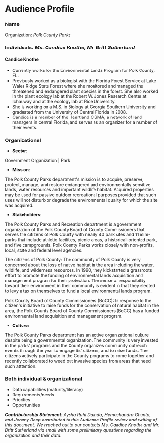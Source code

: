 # Audience Profile

### Name
Organization: _Polk County Parks_

### Individuals: _Ms. Candice Knothe, Mr. Britt Sutherland_

#### Candice Knothe

* Currently works for the Environmental Lands Program for Polk County, FL.
* Previously worked as a biologist with the Florida Forest Service at Lake Wales Ridge State Forest where she monitored and managed the threatened and endangered plant species in the forest. She also worked in the plant ecology lab at the Robert W. Jones Research Center at Ichauway and at the ecology lab at Rice University.
* She is working on a M.S. in Biology at Georgia Southern University and graduated from the University of Central Florida in 2008.
* Candice is a member of the Heartland CISMA, a network of land managers in central Florida, and serves as an organizer for a number of their events.

### Organizational
* **Sector**:

Government Organization | Park
  
* **Mission**: 

The Polk County Parks department's mission is to acquire, preserve, protect, manage, and restore endangered and environmentally sensitive lands, water resources and important wildlife habitat. Acquired properties may be used for passive outdoor recreational purposes provided that such uses will not disturb or degrade the environmental quality for which the site was acquired.
  
* **Stakeholders**: 

The Polk County Parks and Recreation department is a government organization of the Polk County Board of County Commissioners that serves the citizens of Polk County with nearly 40 park sites and 11 mini-parks that include athletic facilities, picnic areas, a historical-oriented park, and five campgrounds. Polk County Parks works closely with non-profits, local, state and federal level agencies. 

The citizens of Polk County: The community of Polk County is very concerned about the loss of native habitat in the area including the water, wildlife, and wilderness resources. In 1990, they kickstarted a grassroots effort to promote the funding of environmental lands acquisition and management program for their protection. The sense of responsibility toward their environment in their community is evident in that they elected to levy a tax on themselves to fund a local environmental lands program. 

Polk County Board of County Commissioners (BoCC): In response to the citizen's initiative to raise funds for the conservation of natural habitat in the area, the Polk County Board of County Commissioners (BoCC) has a funded environmental land acquisition and management program. 

* **Culture**:

The Polk County Parks department has an active organizational culture despite being a governmental organization. The community is very invested in the parks' programs and the County organizes community outreach events through the year to engage its' citizens, and to raise funds. The citizens actively participate in the County programs to come together and  recently collaborated to weed out invasive species from areas that need such atttention.

### Both individual & organizational
* Data capabilities (maturity/literacy)
* Requirements/needs
* Priorities
* Opportunities

_**Contributorship Statement**: Aysha Ruhi Damda, Hemachandra Ghanta, and Jeremy Reep contributed to this Audience Profile review and writing of this document. We reached out to our contacts Ms. Candice Knothe and Mr. Britt Sutherland via email with some preliminary questions regarding the organization and their data._
